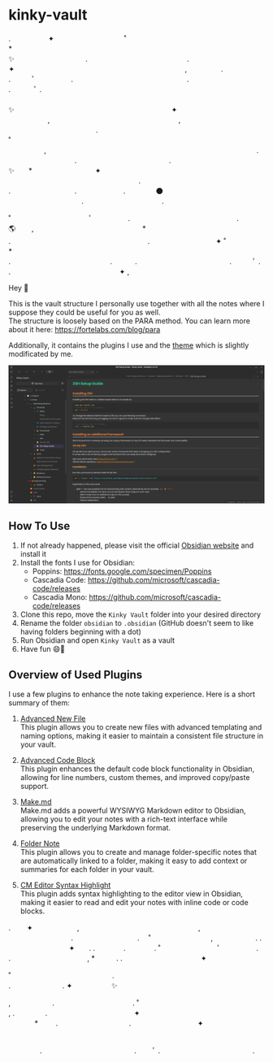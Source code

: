 # kinky-vault


.　　　　　 ✦ 　　　　   　 　　　˚　　　　　　　　　　　　　　*　　　　　　   　　　　　✨　　　　　　　　　　.　　　　　　　　　　　　　　. 　　 　　　　　　　 ✦ 　　　　　　　　　　 　 ‍ ‍ ‍ ‍ 　　　　　　　　　　　,　　   　
                                        .　　　　　　　　　　 　　　.　　　ﾟ　  　　　.　　　　　　　　　　　　　　　　.　　　　 　　    　　　　 　　                        　.         　　　ﾟ .　　   
　　　　　 　　　　　　　　　　✨       　   　　　　　　　　　　　　　　　　       　    ✦ 　   　　　,　　　　　　　　　　　     　　　　 　　,　　　 ‍ ‍ ‍ ‍ 　 　　　　　　　　　　　.　　　　　　　 　           　　　　　　　　　　　　　　　　　　　˚　   　　　　,　　　　　　　　　　　       　    　　　　　　　　　　　　　　　　.　　　  　　    　　　　　.　　　　　　　　　　　　　.　　　　　　　　　　　　　✨　　* 　　   　　　　　 ✦ 　　　　　　　　　　　　　 　　　　　.　　　　　　　　　　　　　　　　　　.　　　　　    　　. 　 　　　　　.　　　　 🌑 　　　　　   　　　　　.　　　　　　　　　　　.
              
˚　　　　　　　　　　　ﾟ　　　　　.　　　　　　　　　　　　　　　. 　　 　 🌎 ‍ ‍ ‍ ‍ ‍ ‍ ‍ ,　 　　　　　　　　　　　　　　* .　　　　　 　　　　　　　　　　　　　　.　　　　　　　　　                    ✦ ˚　　　　　　　　　　　　　　*　　　　　　   　　　　　　　 　　　　　　　　.　　　　　　　　　　　　　　.                                             ⠀⠀⠀⠀.　　　　　　　　　　　　　.　　　ﾟ .　　　　　　　　　　　　　 . 　　　　　　　　　　　　　　　✦ ,　　　　

Hey 👋

This is the vault structure I personally use together with all the notes where I suppose they could be useful for you as well.<br>
The structure is loosely based on the PARA method.
You can learn more about it here: https://fortelabs.com/blog/para

Additionally, it contains the plugins I use and the [theme](https://github.com/dmytrodubinin/Obuntu-theme-for-Obsidian) which is slightly modificated by me.

![Preview](obsidian.png)

## How To Use

1. If not already happened, please visit the official [Obsidian website](https://obsidian.md) and install it
2. Install the fonts I use for Obsidian:
    - Poppins: https://fonts.google.com/specimen/Poppins
    - Cascadia Code: https://github.com/microsoft/cascadia-code/releases
    - Cascadia Mono: https://github.com/microsoft/cascadia-code/releases
3. Clone this repo, move the `Kinky Vault` folder into your desired directory
4. Rename the folder `obsidian` to `.obsidian` (GitHub doesn't seem to like having folders beginning with a dot)
5. Run Obsidian and open `Kinky Vault` as a vault
6. Have fun 😄💜

## Overview of Used Plugins

I use a few plugins to enhance the note taking experience.
Here is a short summary of them:

1. [Advanced New File](https://github.com/vanadium23/obsidian-advanced-new-file)<br>
    This plugin allows you to create new files with advanced templating and naming options, making it easier to maintain a consistent file structure in your vault.
    
2. [Advanced Code Block](https://github.com/lijyze/obsidian-advanced-codeblock)<br>
    This plugin enhances the default code block functionality in Obsidian, allowing for line numbers, custom themes, and improved copy/paste support.
    
3. [Make.md](https://www.make.md)<br>
    Make.md adds a powerful WYSIWYG Markdown editor to Obsidian, allowing you to edit your notes with a rich-text interface while preserving the underlying Markdown format.
    
4. [Folder Note](https://github.com/xpgo/obsidian-folder-note-plugin)<br>
    This plugin allows you to create and manage folder-specific notes that are automatically linked to a folder, making it easy to add context or summaries for each folder in your vault.
    
5. [CM Editor Syntax Highlight](https://github.com/deathau/cm-editor-syntax-highlight-obsidian)<br>
    This plugin adds syntax highlighting to the editor view in Obsidian, making it easier to read and edit your notes with inline code or code blocks.


. 　　✦⠀　   　　　,　　　　　　　　　 ⠀　　　　⠀　　, ⠀⠀⠀⠀⠀⠀⠀⠀⠀⠀⠀⠀.　　　　　 　　⠀ ⠀.　 ˚　　　⠀　⠀  　　,　　　　　　. . ⠀ ⠀  　　　　　⠀✦⠀　 . .　　　　.　　　⠀ . ˚　　　　　　　　ﾟ　　　　　. .⠀　　⠀‍⠀‍⠀‍⠀‍⠀‍⠀‍⠀‍⠀‍⠀‍⠀‍⠀, *　　 ⠀. .　　　　　　　　　　⠀ ✦

˚　　　　　　　　　　　　　　 .⠀　　　　　　　　　　 　　　　　　　　　　.　　　　　　　 . ✦⠀　   　　 ✨

,　　     ⠀　　 .　　　　　 　　⠀　　　. ˚　　　⠀　⠀  　　　　 　　　　　　　　　　 , .　　　 ⠀ .　　　　　　　　　　⠀⠀⠀✦ ⠀ ⠀　　　　　　　　　　　　　 ⠀⠀⠀⠀⠀* ⠀⠀⠀.　　　　　　　　　　. ⠀⠀⠀⠀⠀⠀⠀⠀⠀⠀ ⠀⠀✦⠀⠀⠀ ⠀⠀⠀⠀⠀⠀⠀⠀⠀⠀⠀⠀⠀⠀⠀⠀⠀⠀⠀⠀⠀⠀⠀⠀⠀⠀⠀⠀⠀⠀⠀⠀⠀⠀⠀⠀⠀ ⠀⠀⠀⠀⠀⠀⠀⠀⠀⠀⠀⠀⠀⠀⠀⠀ ⠀⠀ ⠀⠀⠀⠀⠀⠀⠀⠀ ⠀ ⠀⠀⠀⠀⠀⠀.　　　　　　　　　　　　　.　　 ﾟ .　　　　　　　　　　　　　.

